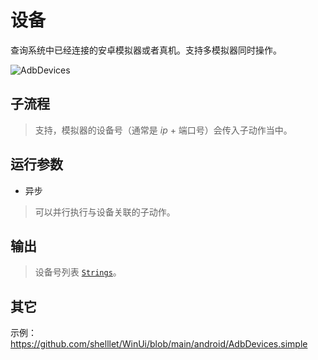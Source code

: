 # 设备 
查询系统中已经连接的安卓模拟器或者真机。支持多模拟器同时操作。

![AdbDevices](./images/01.png ':size=90%')

## 子流程

> 支持，模拟器的设备号（通常是 *ip* + 端口号）会传入子动作当中。

## 运行参数

* 异步
> 可以并行执行与设备关联的子动作。

## 输出 

>  设备号列表 [`Strings`](./types/String.md)。

## 其它

示例：https://github.com/shelllet/WinUi/blob/main/android/AdbDevices.simple



